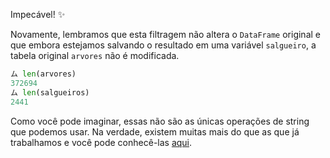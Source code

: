 Impecável! ✨

Novamente, lembramos que esta filtragem não altera o `DataFrame` original e que embora estejamos salvando o resultado em uma variável `salgueiro`, a tabela original `arvores` não é modificada.

```python
ム len(arvores)
372694
ム len(salgueiros)
2441
```

Como você pode imaginar, essas não são as únicas operações de string que podemos usar. Na verdade, existem muitas mais do que as que já trabalhamos e você pode conhecê-las [aqui](https://pandas.pydata.org/docs/user_guide/text.html).